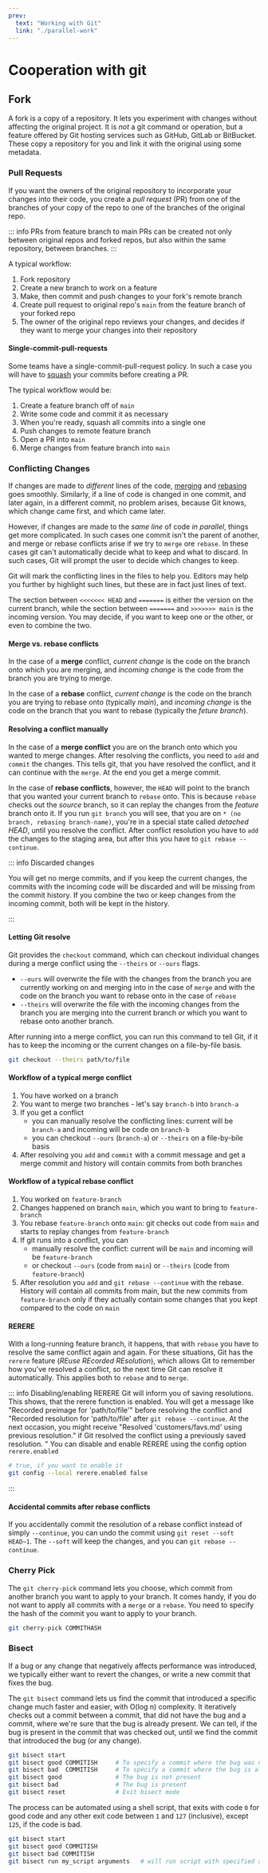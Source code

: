 ```yaml
---
prev:
  text: "Working with Git"
  link: "./parallel-work"
---
```


# Cooperation with git

## Fork

A fork is a copy of a repository. It lets you experiment with changes without affecting the original project.
It is _not_ a git command or operation, but a feature offered by Git hosting services such as GitHub, GitLab or BitBucket. These copy a repository for you and link it with the original using some metadata.

### Pull Requests

If you want the owners of the original repository to incorporate your changes into their code, you create a _pull request_ (PR) from one of the branches of your copy of the repo to one of the branches of the original repo.

::: info PRs from feature branch to main
PRs can be created not only between original repos and forked repos, but also within the same repository, between branches.
:::

A typical workflow:

1. Fork repository
2. Create a new branch to work on a feature
3. Make, then commit and push changes to your fork's remote branch
4. Create pull request to original repo's `main` from the feature branch of your forked repo
5. The owner of the original repo reviews your changes, and decides if they want to merge your changes into their repository

#### Single-commit-pull-requests

Some teams have a single-commit-pull-request policy. In such a case you will have to [squash](./parallel-work#squashing) your commits before creating a PR.

The typical workflow would be:

1. Create a feature branch off of `main`
2. Write some code and commit it as necessary
3. When you're ready, squash all commits into a single one
4. Push changes to remote feature branch
5. Open a PR into `main`
6. Merge changes from feature branch into `main`

### Conflicting Changes

If changes are made to _different_ lines of the code, [merging](./parallel-work#merging) and [rebasing](./parallel-work#rebase) goes smoothly. Similarly, if a line of code is changed in one commit, and later again, in a different commit, no problem arises, because Git knows, which change came first, and which came later.

However, if changes are made to the _same line_ of code _in parallel_, things get more complicated. In such cases one commit isn't the parent of another, and merge or rebase conflicts arise if we try to `merge` ore `rebase`. In these cases git can't automatically decide what to keep and what to discard. In such cases, Git will prompt the user to decide which changes to keep.

Git will mark the conflicting lines in the files to help you. Editors may help you further by highlight such lines, but these are in fact just lines of text.

The section between `<<<<<<< HEAD` and `=======` is either the version on the current branch, while the section between `=======` and `>>>>>>> main` is the incoming version. You may decide, if you want to keep one or the other, or even to combine the two.

#### Merge vs. rebase conflicts

In the case of a **merge** conflict, _current change_ is the code on the branch onto which you are merging, and _incoming change_ is the code from the branch you are trying to merge.

In the case of a **rebase** conflict, _current change_ is the code on the branch you are trying to rebase onto (typically _main_), and _incoming change_ is the code on the branch that you want to rebase (typically the _feture branch_).

#### Resolving a conflict manually

In the case of a **merge conflict** you are on the branch onto which you wanted to merge changes. After resolving the conflicts, you need to `add` and `commit` the changes. This tells git, that you have resolved the conflict, and it can continue with the `merge`. At the end you get a merge commit.

In the case of **rebase conflicts**, however, the `HEAD` will point to the branch that you wanted your current branch to `rebase` onto. This is because `rebase` checks out the _source_ branch, so it can replay the changes from the _feature_ branch onto it. If you run `git branch` you will see, that you are on `* (no branch, rebasing branch-name)`, you're in a special state called _detached HEAD_, until you resolve the conflict. After conflict resolution you have to `add` the changes to the staging area, but after this you have to `git rebase --continue`.

::: info Discarded changes

You will get no merge commits, and if you keep the current changes, the commits with the incoming code will be discarded and will be missing from the commit history. If you combine the two or keep changes from the incoming commit, both will be kept in the history.

:::

#### Letting Git resolve

Git provides the `checkout` command, which can checkout individual changes during a merge conflict using the `--theirs` or `--ours` flags.

- `--ours` will overwrite the file with the changes from the branch you are currently working on and merging into in the case of `merge` and with the code on the branch you want to rebase onto in the case of `rebase`
- `--theirs` will overwrite the file with the incoming changes from the branch you are merging into the current branch or which you want to rebase onto another branch.

After running into a merge conflict, you can run this command to tell Git, if it has to keep the incoming or the current changes on a file-by-file basis.

```bash
git checkout --theirs path/to/file
```

#### Workflow of a typical merge conflict

1. You have worked on a branch
2. You want to merge two branches - let's say `branch-b` into `branch-a`
3. If you get a conflict
   - you can manually resolve the conflicting lines: current will be `branch-a` and incoming will be code on `branch-b`
   - you can checkout `--ours` (`branch-a`) or `--theirs` on a file-by-bile basis
4. After resolving you `add` and `commit` with a commit message and get a merge commit and history will contain commits from both branches

#### Workflow of a typical rebase conflict

1. You worked on `feature-branch`
2. Changes happened on branch `main`, which you want to bring to `feature-branch`
3. You rebase `feature-branch` onto `main`: git checks out code from `main` and starts to replay changes from `feature-branch`
4. If git runs into a conflict, you can
   - manually resolve the conflict: current will be `main` and incoming will be `feature-branch`
   - or checkout `--ours` (code from `main`) or `--theirs` (code from `feature-branch`)
5. After resolution you `add` and `git rebase --continue` with the rebase. History will contain all commits from main, but the new commits from `feature-branch` only if they actually contain some changes that you kept compared to the code on `main`

#### RERERE

With a long-running feature branch, it happens, that with `rebase` you have to resolve the same conflict again and again. For these situations, Git has the `rerere` feature (_REuse REcorded REsolution_), which allows Git to remember how you've resolved a conflict, so the next time Git can resolve it automatically. This applies both to `rebase` and to `merge`.

::: info Disabling/enabling RERERE
Git will inform you of saving resolutions. This shows, that the rerere function is enabled. You will get a message like "Recorded preimage for 'path/to/file'" before resolving the conflict and "Recorded resolution for 'path/to/file' after `git rebase --continue`. At the next occasion, you might receive "Resolved 'customers/favs.md' using previous resolution." if Git resolved the conflict using a previously saved resolution.
"
You can disable and enable RERERE using the config option `rerere.enabled`

```bash
# true, if you want to enable it
git config --local rerere.enabled false
```

:::

#### Accidental commits after rebase conflicts

If you accidentally commit the resolution of a rebase conflict instead of simply `--continue`, you can undo the commit using `git reset --soft HEAD~1`. The `--soft` will keep the changes, and you can `git rebase --continue`.

### Cherry Pick

The `git cherry-pick` command lets you choose, which commit from another branch you want to apply to your branch. It comes handy, if you do not want to apply all commits with a `merge` or a `rebase`. You need to specify the hash of the commit you want to apply to your branch.

```bash
git cherry-pick COMMITHASH
```

### Bisect

If a bug or any change that negatively affects performance was introduced, we typically either want to revert the changes, or write a new commit that fixes the bug.

The `git bisect` command lets us find the commit that introduced a specific change much faster and easier, with O(log n) complexity. It iteratively checks out a commit between a commit, that did not have the bug and a commit, where we're sure that the bug is already present. We can tell, if the bug is present in the commit that was checked out, until we find the commit that introduced the bug (or any change).

```bash
git bisect start
git bisect good COMMITISH     # To specify a commit where the bug was not present
git bisect bad  COMMITISH     # To specify a commit where the bug is already present
git bisect good               # The bug is not present
git bisect bad                # The bug is present
git bisect reset              # Exit bisect mode
```

The process can be automated using a shell script, that exits with code `0` for good code and any other exit code between `1` and `127` (inclusive), except `125`, if the code is bad.

```bash
git bisect start
git bisect good COMMITISH
git bisect bad COMMITISH
git bisect run my_script arguments   # will run script with specified arguments
```
